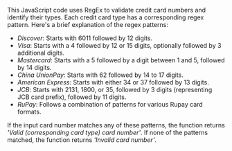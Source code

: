 This JavaScript code uses RegEx to validate credit card numbers and identify their types. Each credit card type has a corresponding regex pattern. Here's a brief explanation of the regex patterns:

- *Discover*: Starts with 6011 followed by 12 digits.
- *Visa*: Starts with a 4 followed by 12 or 15 digits, optionally followed by 3 additional digits.
- *Mastercard*: Starts with a 5 followed by a digit between 1 and 5, followed by 14 digits.
- *China UnionPay*: Starts with 62 followed by 14 to 17 digits.
- *American Express*: Starts with either 34 or 37 followed by 13 digits.
- *JCB*: Starts with 2131, 1800, or 35, followed by 3 digits (representing JCB card prefix), followed by 11 digits.
- *RuPay*: Follows a combination of patterns for various Rupay card formats.

If the input card number matches any of these patterns, the function returns _'Valid (corresponding card type) card number'_. If none of the patterns matched, the function returns _'Invalid card number'_.
